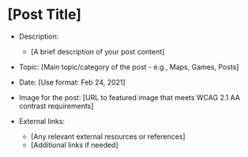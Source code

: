 # [Post Title]

- Description:
    - [A brief description of your post content]

- Topic: [Main topic/category of the post - e.g., Maps, Games, Posts]

- Date: [Use format: Feb 24, 2021]

- Image for the post: [URL to featured image that meets WCAG 2.1 AA contrast requirements]

- External links: 
    - [Any relevant external resources or references]
    - [Additional links if needed]
